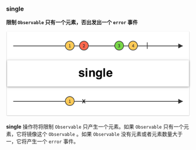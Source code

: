 ### single

**限制 `Observable` 只有一个元素，否出发出一个 `error` 事件**

![](/assets/WhichOperator/Operators/single.png)

**single** 操作符将限制 `Observable` 只产生一个元素。如果 `Observable` 只有一个元素，它将镜像这个 `Observable` 。如果 `Observable` 没有元素或者元素数量大于一，它将产生一个 `error` 事件。
